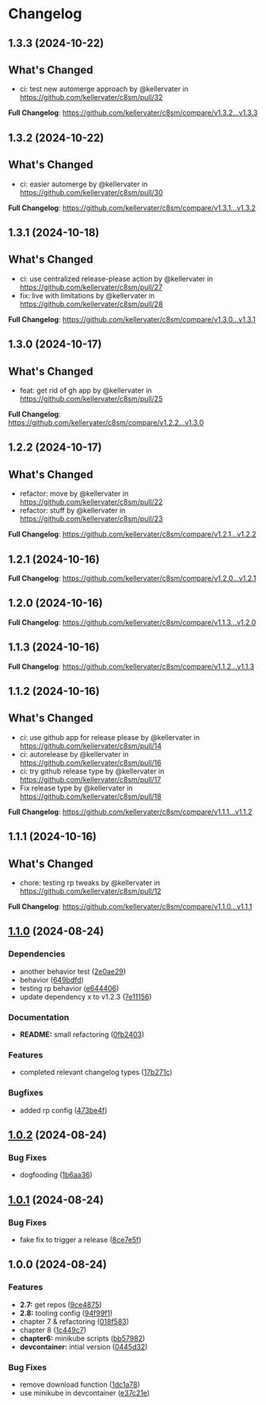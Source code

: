# Changelog

## 1.3.3 (2024-10-22)

## What's Changed
* ci: test new automerge approach by @kellervater in https://github.com/kellervater/c8sm/pull/32


**Full Changelog**: https://github.com/kellervater/c8sm/compare/v1.3.2...v1.3.3

## 1.3.2 (2024-10-22)

## What's Changed
* ci: easier automerge by @kellervater in https://github.com/kellervater/c8sm/pull/30


**Full Changelog**: https://github.com/kellervater/c8sm/compare/v1.3.1...v1.3.2

## 1.3.1 (2024-10-18)

## What's Changed
* ci: use centralized release-please action by @kellervater in https://github.com/kellervater/c8sm/pull/27
* fix: live with limitations by @kellervater in https://github.com/kellervater/c8sm/pull/28


**Full Changelog**: https://github.com/kellervater/c8sm/compare/v1.3.0...v1.3.1

## 1.3.0 (2024-10-17)

## What's Changed
* feat: get rid of gh app by @kellervater in https://github.com/kellervater/c8sm/pull/25


**Full Changelog**: https://github.com/kellervater/c8sm/compare/v1.2.2...v1.3.0

## 1.2.2 (2024-10-17)

## What's Changed
* refactor: move by @kellervater in https://github.com/kellervater/c8sm/pull/22
* refactor: stuff by @kellervater in https://github.com/kellervater/c8sm/pull/23


**Full Changelog**: https://github.com/kellervater/c8sm/compare/v1.2.1...v1.2.2

## 1.2.1 (2024-10-16)

**Full Changelog**: https://github.com/kellervater/c8sm/compare/v1.2.0...v1.2.1

## 1.2.0 (2024-10-16)

**Full Changelog**: https://github.com/kellervater/c8sm/compare/v1.1.3...v1.2.0

## 1.1.3 (2024-10-16)

**Full Changelog**: https://github.com/kellervater/c8sm/compare/v1.1.2...v1.1.3

## 1.1.2 (2024-10-16)

## What's Changed
* ci: use github app for release please by @kellervater in https://github.com/kellervater/c8sm/pull/14
* ci: autorelease by @kellervater in https://github.com/kellervater/c8sm/pull/16
* ci: try github release type by @kellervater in https://github.com/kellervater/c8sm/pull/17
* Fix release type by @kellervater in https://github.com/kellervater/c8sm/pull/18


**Full Changelog**: https://github.com/kellervater/c8sm/compare/v1.1.1...v1.1.2

## 1.1.1 (2024-10-16)

## What's Changed
* chore: testing rp tweaks by @kellervater in https://github.com/kellervater/c8sm/pull/12


**Full Changelog**: https://github.com/kellervater/c8sm/compare/v1.1.0...v1.1.1

## [1.1.0](https://github.com/kellervater/c8sm/compare/v1.0.2...v1.1.0) (2024-08-24)


### Dependencies

* another behavior test ([2e0ae29](https://github.com/kellervater/c8sm/commit/2e0ae29903fcb4658215edde0995375ea59cb1e7))
* behavior ([649bdfd](https://github.com/kellervater/c8sm/commit/649bdfd774625ae2d101888e18fcfd1a0487ee6e))
* testing rp behavior ([e644406](https://github.com/kellervater/c8sm/commit/e644406c47a51bcfd67ce7a11eff005dcadde3bb))
* update dependency x to v1.2.3 ([7e11156](https://github.com/kellervater/c8sm/commit/7e11156bf102889b7deb1c691ac0e2e7aae720d0))


### Documentation

* **README:** small refactoring ([0fb2403](https://github.com/kellervater/c8sm/commit/0fb240345a6b9f3fd3040d45af8aba5d33329d9c))


### Features

* completed relevant changelog types ([17b271c](https://github.com/kellervater/c8sm/commit/17b271ced497936648614f0a527bca97eafe7319))


### Bugfixes

* added rp config ([473be4f](https://github.com/kellervater/c8sm/commit/473be4f3253571d651779f4bee2f04d3ed77bf68))

## [1.0.2](https://github.com/kellervater/c8sm/compare/v1.0.1...v1.0.2) (2024-08-24)


### Bug Fixes

* dogfooding ([1b6aa36](https://github.com/kellervater/c8sm/commit/1b6aa363a9dacfed1a9700780d9ee374c2db332b))

## [1.0.1](https://github.com/kellervater/c8sm/compare/v1.0.0...v1.0.1) (2024-08-24)


### Bug Fixes

* fake fix to trigger a release ([8ce7e5f](https://github.com/kellervater/c8sm/commit/8ce7e5f2c50b6d8e73ac7a29777336843ec0f250))

## 1.0.0 (2024-08-24)


### Features

* **2.7:** get repos ([9ce4875](https://github.com/kellervater/c8sm/commit/9ce48753c55b736dc2b9f91c9615ef7414a9b6cd))
* **2.8:** tooling config ([94f99f1](https://github.com/kellervater/c8sm/commit/94f99f1b3e8cc8e49871735b83894d347712b555))
* chapter 7 & refactoring ([018f583](https://github.com/kellervater/c8sm/commit/018f58381831864edb4f6df21379a4a16dbf52ca))
* chapter 8 ([1c449c7](https://github.com/kellervater/c8sm/commit/1c449c7ffaa94c1d2c481f0b1bb0e299a85b717a))
* **chapter6:** minikube scripts ([bb57982](https://github.com/kellervater/c8sm/commit/bb57982cae01d8698a5dee786da0af873e06a346))
* **devcontainer:** intial version ([0445d32](https://github.com/kellervater/c8sm/commit/0445d32c927150b4d9b56498b79281174de75eb1))


### Bug Fixes

* remove download function ([1dc1a78](https://github.com/kellervater/c8sm/commit/1dc1a784717e0dae435eb79e7eb225f947dc4051))
* use minikube in devcontainer ([e37c21e](https://github.com/kellervater/c8sm/commit/e37c21e88d8d855268623ce218b0a06fdb46dde9))
